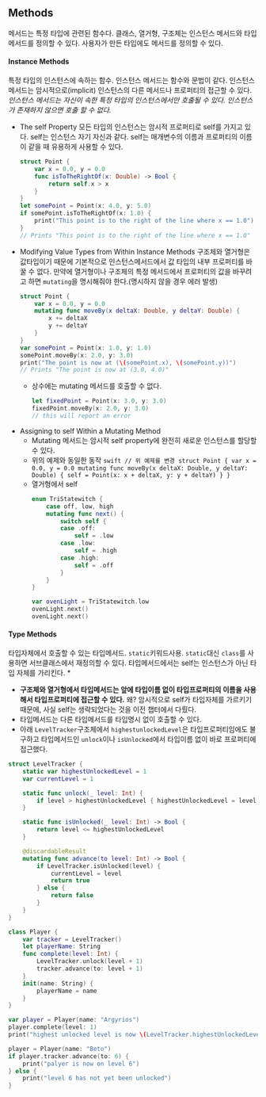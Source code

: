 ## Methods
메서드는 특정 타입에 관련된 함수다. 클래스, 열거형, 구조체는 인스턴스 메서드와 타입메서드를 정의할 수 있다. 사용자가 만든 타입에도 메서드를 정의할 수 있다.

#### Instance Methods
특정 타입의 인스턴스에 속하는 함수. 인스턴스 메서드는 함수와 문법이 같다.
인스턴스 메서드는 암시적으로(implicit) 인스턴스의 다른 메서드나 프로퍼티의 접근할 수 있다.
*인스턴스 메서드는 자신이 속한 특정 타입의 인스턴스에서만 호출될 수 있다. 인스턴스가 존재하지 않으면 호출 할 수 없다.*

* The self Property
모든 타입의 인스턴스는 암시적 프로퍼티로 self를 가지고 있다. self는 인스턴스 자기 자신과 같다. self는 매개변수의 이름과 프로퍼티의 이름이 같을 때 유용하게 사용할 수 있다.
    ```swift
    struct Point {
        var x = 0.0, y = 0.0
        func isToTheRightOf(x: Double) -> Bool {
            return self.x > x
        }
    }
    let somePoint = Point(x: 4.0, y: 5.0)
    if somePoint.isToTheRightOf(x: 1.0) {
        print("This point is to the right of the line where x == 1.0")
    }
    // Prints "This point is to the right of the line where x == 1.0"
    ```
* Modifying Value Types from Within Instance Methods
    구조체와 열거형은 값타입이기 때문에 기본적으로 인스턴스메서드에서 값 타입의 내부 프로퍼티를 바꿀 수 없다.
    만약에 열거형이나 구조체의 특정 메서드에서 프로퍼티의 값을 바꾸려고 하면 `mutating`을 명시해줘야 한다.(명시하지 않을 경우 에러 발생)
    ```swift
    struct Point {
        var x = 0.0, y = 0.0
        mutating func moveBy(x deltaX: Double, y deltaY: Double) {
            x += deltaX
            y += deltaY
        }
    }
    var somePoint = Point(x: 1.0, y: 1.0)
    somePoint.moveBy(x: 2.0, y: 3.0)
    print("The point is now at (\(somePoint.x), \(somePoint.y))")
    // Prints "The point is now at (3.0, 4.0)"
    ```
    - 상수에는 mutating 메서드를 호출할 수 없다.
        ```swift
        let fixedPoint = Point(x: 3.0, y: 3.0)
        fixedPoint.moveBy(x: 2.0, y: 3.0)
        // this will report an error
        ```
* Assigning to self Within a Mutating Method
    - Mutating 메서드는 암시적 self property에 완전히 새로운 인스턴스를 할당할 수 있다.
    - 위의 예제와 동일한 동작
          ```swift
          // 위 예제를 변경
          struct Point {
              var x = 0.0, y = 0.0
              mutating func moveBy(x deltaX: Double, y deltaY: Double) {
                  self = Point(x: x + deltaX, y: y + deltaY)
              }
          }
          ```
    - 열거형에서 self
        ```swift
        enum TriStatewitch {
            case off, low, high
            mutating func next() {
                switch self {
                case .off:
                    self = .low
                case .low:
                    self = .high
                case .high:
                    self = .off
                }
            }
        }

        var ovenLight = TriStatewitch.low
        ovenLight.next()
        ovenLight.next()

        ```

#### Type Methods
타입자체에서 호출할 수 있는 타입메서드. `static`키워드사용. `static`대신 `class`를 사용하면 서브클래스에서 재정의할 수 있다.
타입메서드에서는 self는 인스턴스가 아닌 타입 자체를 가리킨다.
*
* __구조체와 열거형에서 타입메서드는 앞에 타입이름 없이 타입프로퍼티의 이름을 사용해서 타입프로퍼티에 접근할 수 있다.__ 왜? 암시적으로 self가 타입자체를 가르키기때문에, 사실 self는 생략되었다는 것을 이전 챕터에서 다뤘다.
* 타입메서드는 다른 타입메서드를 타입명시 없이 호출할 수 있다.
* 아래 `LevelTracker`구조체에서  `highestunlockedLevel`은 타입프로퍼티임에도 불구하고 타입메서드인 `unlock`이나 `isUnlocked`에서 타입이름 없이 바로 프로퍼티에 접근했다.
```swift
struct LevelTracker {
    static var highestUnlockedLevel = 1
    var currentLevel = 1

    static func unlock(_ level: Int) {
        if level > highestUnlockedLevel { highestUnlockedLevel = level }
    }

    static func isUnlocked(_ level: Int) -> Bool {
        return level <= highestUnlockedLevel
    }

    @discardableResult
    mutating func advance(to level: Int) -> Bool {
        if LevelTracker.isUnlocked(level) {
            currentLevel = level
            return true
        } else {
            return false
        }
    }
}

class Player {
    var tracker = LevelTracker()
    let playerName: String
    func complete(level: Int) {
        LevelTracker.unlock(level + 1)
        tracker.advance(to: level + 1)
    }
    init(name: String) {
        playerName = name
    }
}

var player = Player(name: "Argyrios")
player.complete(level: 1)
print("highest unlocked level is now \(LevelTracker.highestUnlockedLevel)")

player = Player(name: "Beto")
if player.tracker.advance(to: 6) {
    print("palyer is now on level 6")
} else {
    print("level 6 has not yet been unlocked")
}
```
